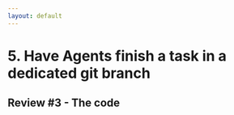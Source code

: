 ```yaml
---
layout: default
---
```


# 5. Have Agents finish a task in a dedicated git branch

## Review #3 - The code
